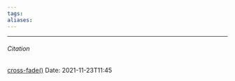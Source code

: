 ```yaml
---
tags: 
aliases: 
---
```





---
###### Citation
[cross-fade()](https://developer.mozilla.org/en-US/docs/Web/CSS/cross-fade())
Date: 2021-11-23T11:45
